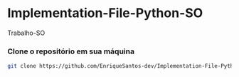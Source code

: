 # Implementation-File-Python-SO
Trabalho-SO


### Clone o repositório em sua máquina
```bash
git clone https://github.com/EnriqueSantos-dev/Implementation-File-Python-SO/
```

